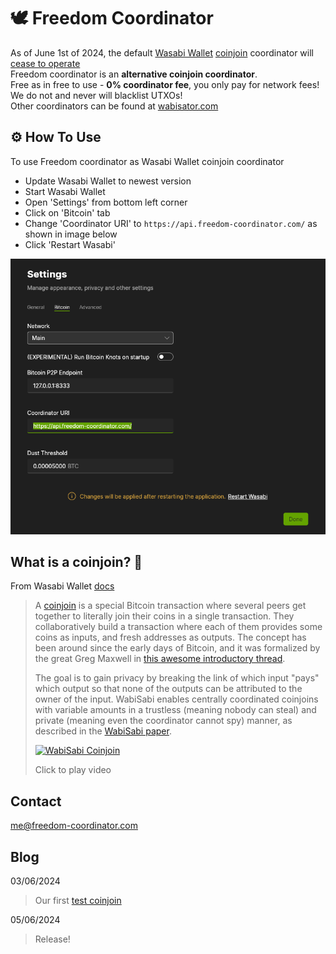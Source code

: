 # 🕊️ Freedom Coordinator

As of June 1st of 2024, the default [Wasabi Wallet](https://wasabiwallet.io/) [coinjoin](#what-is-a-coinjoin-) coordinator will [cease to operate](https://blog.wasabiwallet.io/zksnacks-is-discontinuing-its-coinjoin-coordination-service-1st-of-june/)  
Freedom coordinator is an **alternative coinjoin coordinator**.  
Free as in free to use - **0% coordinator fee**, you only pay for network fees!  
We do not and never will blacklist UTXOs!  
Other coordinators can be found at [wabisator.com](https://wabisator.com/)

## ⚙️ How To Use

To use Freedom coordinator as Wasabi Wallet coinjoin coordinator
- Update Wasabi Wallet to newest version
- Start Wasabi Wallet
- Open 'Settings' from bottom left corner
- Click on 'Bitcoin' tab
- Change 'Coordinator URI' to `https://api.freedom-coordinator.com/` as shown in image below
- Click 'Restart Wasabi'

![Settings -> Bitcoin](./settings-bitcoin-3.png)

## What is a coinjoin? 🤷

From Wasabi Wallet [docs](https://docs.wasabiwallet.io/using-wasabi/CoinJoin.html)
> A [coinjoin](https://en.bitcoin.it/Privacy#CoinJoin) is a special Bitcoin transaction where several peers get together to literally join their coins in a single transaction. They collaboratively build a transaction where each of them provides some coins as inputs, and fresh addresses as outputs. The concept has been around since the early days of Bitcoin, and it was formalized by the great Greg Maxwell in [this awesome introductory thread](https://bitcointalk.org/index.php?topic=279249.msg2983902).  
>
> The goal is to gain privacy by breaking the link of which input "pays" which output so that none of the outputs can be attributed to the owner of the input. WabiSabi enables centrally coordinated coinjoins with variable amounts in a trustless (meaning nobody can steal) and private (meaning even the coordinator cannot spy) manner, as described in the [WabiSabi paper](https://eprint.iacr.org/2021/206).
>
> [![WabiSabi Coinjoin](http://img.youtube.com/vi/dGATztn5Ql8/0.jpg)](http://www.youtube.com/watch?v=dGATztn5Ql8 "WabiSabi Coinjoin")  
>
> Click to play video

## Contact

[me@freedom-coordinator.com](mailto:me@freedom-coordinator.com)

## Blog

03/06/2024
> Our first [test coinjoin](https://mempool.space/tx/b41a2251c05e0599176cd722bebfdc8272dbb3b55437e82d409c3bc449922530)

05/06/2024
> Release!
